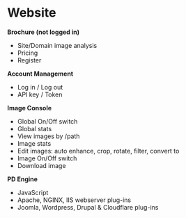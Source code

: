 # Website
**Brochure (not logged in)**
* Site/Domain image analysis
* Pricing
* Register

**Account Management**
* Log in / Log out
* API key / Token

**Image Console**
* Global On/Off switch
* Global stats
* View images by /path
* Image stats
* Edit images: auto enhance, crop, rotate, filter, convert to
* Image On/Off switch
* Download image

**PD Engine**
* JavaScript
* Apache, NGINX, IIS webserver plug-ins
* Joomla, Wordpress, Drupal & Cloudflare plug-ins




